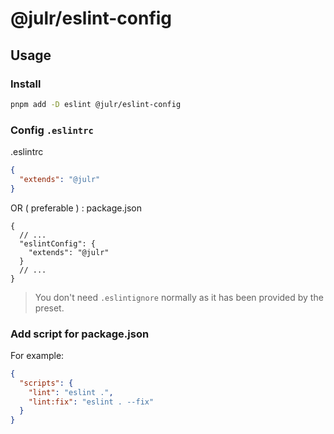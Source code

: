 # @julr/eslint-config

## Usage

### Install

```bash
pnpm add -D eslint @julr/eslint-config
```

### Config `.eslintrc`

.eslintrc
```json
{
  "extends": "@julr"
}
```

OR ( preferable ) : 
package.json
```jsonc
{
  // ...
  "eslintConfig": {
    "extends": "@julr"
  }
  // ...
}
```


> You don't need `.eslintignore` normally as it has been provided by the preset.

### Add script for package.json

For example:

```json
{
  "scripts": {
    "lint": "eslint .",
    "lint:fix": "eslint . --fix"
  }
}
```
